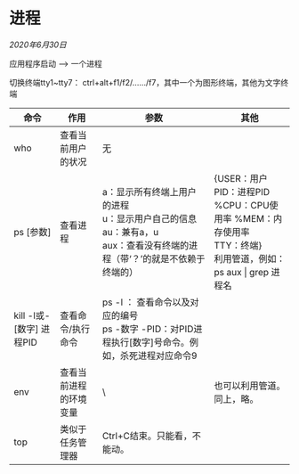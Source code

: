 # 进程

*2020年6月30日*

应用程序启动 --> 一个进程

切换终端tty1~tty7： ctrl+alt+f1/f2/……/f7，其中一个为图形终端，其他为文字终端

 

| 命令                     | 作用                   | 参数                                                         | 其他                                                         |
| ------------------------ | ---------------------- | ------------------------------------------------------------ | ------------------------------------------------------------ |
| who                      | 查看当前用户的状况     | 无                                                           |                                                              |
| ps [参数]                | 查看进程               | a：显示所有终端上用户的进程  <br />u：显示用户自己的信息  <br />au：兼有a，u  <br />aux：查看没有终端的进程（带‘？’的就是不依赖于终端的） | {USER：用户        <br />PID：进程PID  <br />%CPU：CPU使用率    %MEM：内存使用率  <br />TTY：终端}     <br />利用管道，例如：ps aux \| grep 进程名 |
| kill -l或-[数字] 进程PID | 查看命令/执行命令      | ps -l ： 查看命令以及对应的编号  <br />ps -数字 -PID：对PID进程执行[数字]号命令。例如，杀死进程对应命令9 |                                                              |
| env                      | 查看当前进程的环境变量 | \                                                            | 也可以利用管道。同上，略。                                   |
| top                      | 类似于任务管理器       | Ctrl+C结束。只能看，不能动。                                 |                                                              |